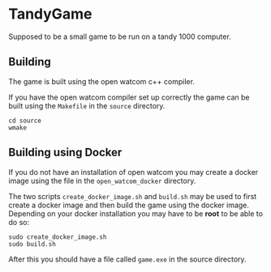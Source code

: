 # TandyGame

Supposed to be a small game to be run on a tandy 1000 computer.

## Building
The game is built using the open watcom c++ compiler.

If you have the open watcom compiler set up correctly the game can be built using the `Makefile` in the `source` directory.

```
cd source
wmake
```

## Building using Docker
If you do not have an installation of open watcom you may create a docker image using the file in the `open_watcom_docker` directory.

The two scripts `create_docker_image.sh` and `build.sh` may be used to first create a docker image and then build the game using the docker image. Depending on your docker installation you may have to be **root** to be able to do so:

```
sudo create_docker_image.sh
sudo build.sh
```

After this you should have a file called `game.exe` in the source directory.